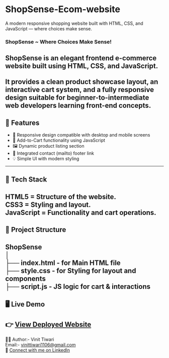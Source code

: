# ShopSense-Ecom-website<br>
A modern responsive shopping website built with HTML, CSS, and JavaScript — where choices make sense.<br>
### ShopSense ~ Where Choices Make Sense!<br>

ShopSense is an elegant frontend e-commerce website built using **HTML, CSS, and JavaScript**.<br>  
It provides a clean product showcase layout, an interactive cart system, and a fully responsive design suitable for beginner-to-intermediate web developers learning front-end concepts.<br>
---
## 🚀 Features<br>

- 🧱 Responsive design compatible with desktop and mobile screens<br>  
- 🛒 Add-to-Cart functionality using JavaScript <br> 
- 🖼️ Dynamic product listing section <br> 
- 📧 Integrated contact (mailto) footer link<br>  
- 💡 Simple UI with modern styling <br> 
---

## 🧰 Tech Stack<br>

 **HTML5** = Structure of the website.<br>
 **CSS3** = Styling and layout.<br>
**JavaScript**  =  Functionality and cart operations.<br>
---


## 📂 Project Structure<br>

ShopSense<br>
│<br>
├── index.html - for Main HTML file<br>
├── style.css - for Styling for layout and components<br>
├── script.js - JS logic for cart & interactions<br>
---

## 🖥️ Live Demo<br>

👉 [View Deployed Website](https://shop-sense-ecom-website.vercel.app/)<br>
---

👨‍💻 Author:- Vinit Tiwari<br>
Email:- vinittiwari1106@gmail.com<br>
🔗 [Connect with me on LinkedIn](https://www.linkedin.com/in/vinit-tiwari-5b265b380)<br>
